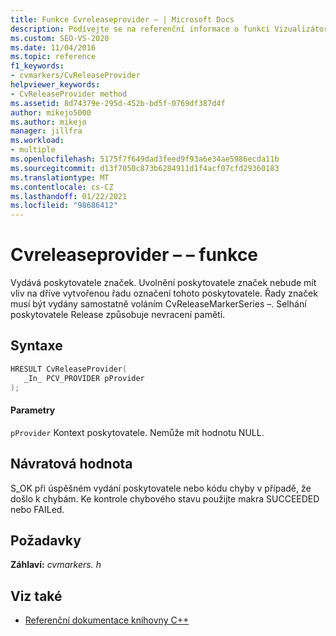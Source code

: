 ```yaml
---
title: Funkce Cvreleaseprovider – | Microsoft Docs
description: Podívejte se na referenční informace o funkci Vizualizátor souběžnosti sady SDK Cvreleaseprovider – (knihovna C).
ms.custom: SEO-VS-2020
ms.date: 11/04/2016
ms.topic: reference
f1_keywords:
- cvmarkers/CvReleaseProvider
helpviewer_keywords:
- CvReleaseProvider method
ms.assetid: 8d74379e-295d-452b-bd5f-0769df387d4f
author: mikejo5000
ms.author: mikejo
manager: jillfra
ms.workload:
- multiple
ms.openlocfilehash: 5175f7f649dad3feed9f93a6e34ae5986ecda11b
ms.sourcegitcommit: d13f7050c873b6284911d1f4acf07cfd29360183
ms.translationtype: MT
ms.contentlocale: cs-CZ
ms.lasthandoff: 01/22/2021
ms.locfileid: "98686412"
---
```

# <a name="cvreleaseprovider-function"></a>Cvreleaseprovider – – funkce
Vydává poskytovatele značek. Uvolnění poskytovatele značek nebude mít vliv na dříve vytvořenou řadu označení tohoto poskytovatele. Řady značek musí být vydány samostatně voláním CvReleaseMarkerSeries –. Selhání poskytovatele Release způsobuje nevracení paměti.

## <a name="syntax"></a>Syntaxe

```C
HRESULT CvReleaseProvider(
   _In_ PCV_PROVIDER pProvider
);
```

#### <a name="parameters"></a>Parametry
 `pProvider` Kontext poskytovatele. Nemůže mít hodnotu NULL.

## <a name="return-value"></a>Návratová hodnota
 S_OK při úspěšném vydání poskytovatele nebo kódu chyby v případě, že došlo k chybám. Ke kontrole chybového stavu použijte makra SUCCEEDED nebo FAILed.

## <a name="requirements"></a>Požadavky
 **Záhlaví:** *cvmarkers. h*

## <a name="see-also"></a>Viz také
- [Referenční dokumentace knihovny C++](../profiling/cpp-library-reference.md)